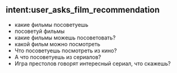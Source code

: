 ## intent:user_asks_film_recommendation
- какие фильмы посоветуешь
- посоветуй фильмы
- какие фильмы можешь посоветовать?
- какой фильм можно посмотреть
- Что посоветуешь посмотреть из кино?
- А что посоветуешь из сериалов?
- Игра престолов говорят интересный сериал, что скажешь?

